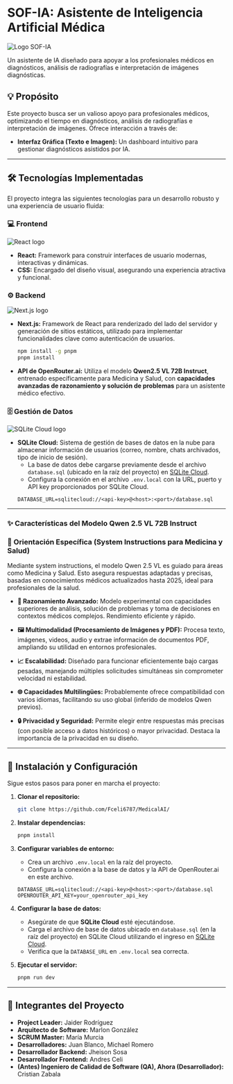 # SOF-IA: Asistente de Inteligencia Artificial Médica
![Logo SOF-IA](https://github.com/user-attachments/assets/47933f0a-6f45-475b-b312-8372fa85eb08)

Un asistente de IA diseñado para apoyar a los profesionales médicos en diagnósticos, análisis de radiografías e interpretación de imágenes diagnósticas.

## 💡 Propósito

Este proyecto busca ser un valioso apoyo para profesionales médicos, optimizando el tiempo en diagnósticos, análisis de radiografías e interpretación de imágenes. Ofrece interacción a través de:

*   **Interfaz Gráfica (Texto e Imagen):** Un dashboard intuitivo para gestionar diagnósticos asistidos por IA.

---

## 🛠️ Tecnologías Implementadas

El proyecto integra las siguientes tecnologías para un desarrollo robusto y una experiencia de usuario fluida:

### 💻 Frontend
![React logo](https://res.cloudinary.com/harendra21/image/upload/v1742472944/withcodeexample.com/building-a-react-app-with-tailwind-css_e0pv0i.jpg)
*   **React:** Framework para construir interfaces de usuario modernas, interactivas y dinámicas.
*   **CSS:** Encargado del diseño visual, asegurando una experiencia atractiva y funcional.

### ⚙️ Backend
![Next.js logo](https://github.com/user-attachments/assets/ffdf7e72-a31f-4347-8c2c-f916710146a2)
*   **Next.js:** Framework de React para renderizado del lado del servidor y generación de sitios estáticos, utilizado para implementar funcionalidades clave como autenticación de usuarios.
    ```bash
    npm install -g pnpm
    pnpm install
    ```
*   **API de OpenRouter.ai:** Utiliza el modelo **Qwen2.5 VL 72B Instruct**, entrenado específicamente para Medicina y Salud, con **capacidades avanzadas de razonamiento y solución de problemas** para un asistente médico efectivo.

### 🗄️ Gestión de Datos
![SQLite Cloud logo](https://sqlitecloud.io/social/logo.png)
*   **SQLite Cloud:** Sistema de gestión de bases de datos en la nube para almacenar información de usuarios (correo, nombre, chats archivados, tipo de inicio de sesión).
    *   La base de datos debe cargarse previamente desde el archivo `database.sql` (ubicado en la raíz del proyecto) en [SQLite Cloud](https://sqlitecloud.io/).
    *   Configura la conexión en el archivo `.env.local` con la URL, puerto y API key proporcionados por SQLite Cloud.
    ```env
    DATABASE_URL=sqlitecloud://<api-key>@<host>:<port>/database.sql
    ```

---

### ✨ Características del Modelo Qwen 2.5 VL 72B Instruct

### 🎯 Orientación Específica (System Instructions para Medicina y Salud)

Mediante system instructions, el modelo Qwen 2.5 VL es guiado para áreas como Medicina y Salud. Esto asegura respuestas adaptadas y precisas, basadas en conocimientos médicos actualizados hasta 2025, ideal para profesionales de la salud.

*   **🧠 Razonamiento Avanzado:**
    Modelo experimental con capacidades superiores de análisis, solución de problemas y toma de decisiones en contextos médicos complejos. Rendimiento eficiente y rápido.

*   **🖼️ Multimodalidad (Procesamiento de Imágenes y PDF):**
    Procesa texto, imágenes, videos, audio y extrae información de documentos PDF, ampliando su utilidad en entornos profesionales.

*   **📈 Escalabilidad:**
    Diseñado para funcionar eficientemente bajo cargas pesadas, manejando múltiples solicitudes simultáneas sin comprometer velocidad ni estabilidad.

*   **🌐 Capacidades Multilingües:**
    Probablemente ofrece compatibilidad con varios idiomas, facilitando su uso global (inferido de modelos Qwen previos).

*   **🔒 Privacidad y Seguridad:**
    Permite elegir entre respuestas más precisas (con posible acceso a datos históricos) o mayor privacidad. Destaca la importancia de la privacidad en su diseño.

---

## 🚀 Instalación y Configuración

Sigue estos pasos para poner en marcha el proyecto:

1.  **Clonar el repositorio:**

    ```bash
    git clone https://github.com/Fceli6787/MedicalAI/
    ```
2.  **Instalar dependencias:**

    ```bash
    pnpm install
    ```
3.  **Configurar variables de entorno:**

    *   Crea un archivo `.env.local` en la raíz del proyecto.
    *   Configura la conexión a la base de datos y la API de OpenRouter.ai en este archivo.
    ```env
    DATABASE_URL=sqlitecloud://<api-key>@<host>:<port>/database.sql
    OPENROUTER_API_KEY=your_openrouter_api_key
    ```
4.  **Configurar la base de datos:**

    *   Asegúrate de que **SQLite Cloud** esté ejecutándose.
    *   Carga el archivo de base de datos ubicado en `database.sql` (en la raíz del proyecto) en SQLite Cloud utilizando el ingreso en [SQLite Cloud](https://sqlitecloud.io/).
    *   Verifica que la `DATABASE_URL` en `.env.local` sea correcta.
5.  **Ejecutar el servidor:**

    ```bash
    pnpm run dev
    ```

---

## 👥 Integrantes del Proyecto

*   **Project Leader:** Jaider Rodríguez
*   **Arquitecto de Software:** Marlon González
*   **SCRUM Master:** María Murcia
*   **Desarrolladores:** Juan Blanco, Michael Romero
*   **Desarrollador Backend:** Jheison Sosa
*   **Desarrollador Frontend:** Andres Celi
*   **(Antes) Ingeniero de Calidad de Software (QA), Ahora (Desarrollador):** Cristian Zabala
